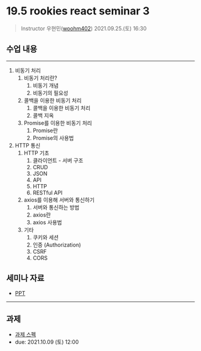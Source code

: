 19.5 rookies react seminar 3
================================

> Instructor 우현민([woohm402](https://github.com/woohm402))
> 2021.09.25.(토) 16:30

## 수업 내용

------------------
1. 비동기 처리
   1. 비동기 처리란?
      1. 비동기 개념
      2. 비동기의 필요성 
   2. 콜백을 이용한 비동기 처리
      1. 콜백을 이용한 비동기 처리
      2. 콜백 지옥 
   3. Promise를 이용한 비동기 처리
      1. Promise란
      2. Promise의 사용법
1. HTTP 통신
   1. HTTP 기초
      1. 클라이언트 - 서버 구조
      2. CRUD
      3. JSON
      4. API
      5. HTTP 
      6. RESTful API 
   2. axios를 이용해 서버와 통신하기
      1. 서버와 통신하는 방법
      2. axios란
      3. axios 사용법
   3. 기타
      1. 쿠키와 세션
      2. 인증 (Authorization)
      3. CSRF
      4. CORS

## 세미나 자료
- [PPT](https://docs.google.com/presentation/d/1aLGdr4udy6cVxffcr3-VfF3KXIor5RGY9s9qIrz0p9o/edit?usp=sharing)

------------------

## 과제
- [과제 스펙](assignment.md)
- due: 2021.10.09 (토) 12:00
